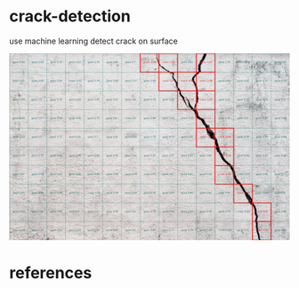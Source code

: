 # crack-detection
use machine learning detect crack on surface

![res](assets/res.jpg)

# references